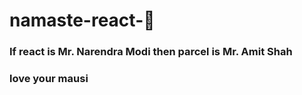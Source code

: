 # namaste-react-🚀
### If react is Mr. Narendra Modi then parcel is Mr. Amit Shah

### love your mausi
